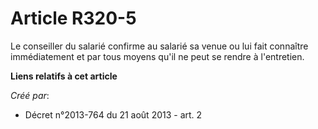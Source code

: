 # Article R320-5

Le conseiller du salarié confirme au salarié sa venue ou lui fait connaître immédiatement et par tous moyens qu'il ne peut se
rendre à l'entretien.

**Liens relatifs à cet article**

_Créé par_:

  - Décret n°2013-764 du 21 août 2013 - art. 2

